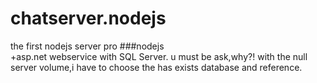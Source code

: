 # chatserver.nodejs
the first nodejs server pro
###nodejs   
+asp.net webservice with SQL Server.
u must be ask,why?!
with the null server volume,i have to choose the has exists database and reference.
